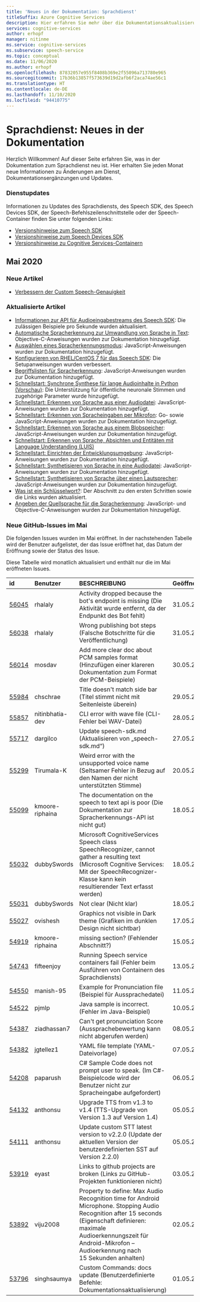 ```yaml
---
title: 'Neues in der Dokumentation: Sprachdienst'
titleSuffix: Azure Cognitive Services
description: Hier erfahren Sie mehr über die Dokumentationsaktualisierungen für den Sprachdienst von Azure.
services: cognitive-services
author: erhopf
manager: nitinme
ms.service: cognitive-services
ms.subservice: speech-service
ms.topic: conceptual
ms.date: 11/06/2020
ms.author: erhopf
ms.openlocfilehash: 87832057e955f8408b369e2f55096a713780e965
ms.sourcegitcommit: 17b36b13857f573639d19d2afb6f2aca74ae56c1
ms.translationtype: HT
ms.contentlocale: de-DE
ms.lasthandoff: 11/10/2020
ms.locfileid: "94410775"
---
```

# <a name="speech-service-whats-new-in-docs"></a>Sprachdienst: Neues in der Dokumentation

Herzlich Willkommen! Auf dieser Seite erfahren Sie, was in der Dokumentation zum Sprachdienst neu ist. Hier erhalten Sie jeden Monat neue Informationen zu Änderungen am Dienst, Dokumentationsergänzungen und Updates.

### <a name="service-updates"></a>Dienstupdates

Informationen zu Updates des Sprachdiensts, des Speech SDK, des Speech Devices SDK, der Speech-Befehlszeilenschnittstelle oder der Speech-Container finden Sie unter folgenden Links:
* [Versionshinweise zum Speech SDK](releasenotes.md)
* [Versionshinweise zum Speech Devices SDK](devices-sdk-release-notes.md)
* [Versionshinweise zu Cognitive Services-Containern](../containers/container-image-tags.md)

## <a name="may-2020"></a>Mai 2020

### <a name="new-articles"></a>Neue Artikel

* [Verbessern der Custom Speech-Genauigkeit](how-to-custom-speech-improve-accuracy.md)

### <a name="updated-articles"></a>Aktualisierte Artikel

* [Informationen zur API für Audioeingabestreams des Speech SDK](how-to-use-audio-input-streams.md): Die zulässigen Beispiele pro Sekunde wurden aktualisiert.
* [Automatische Spracherkennung zur Umwandlung von Sprache in Text](how-to-automatic-language-detection.md): Objective-C-Anweisungen wurden zur Dokumentation hinzugefügt.
* [Auswählen eines Spracherkennungsmodus](how-to-choose-recognition-mode.md): JavaScript-Anweisungen wurden zur Dokumentation hinzugefügt.
* [Konfigurieren von RHEL/CentOS 7 für das Speech SDK](how-to-configure-rhel-centos-7.md): Die Setupanweisungen wurden verbessert.
* [Begriffslisten für Spracherkennung](how-to-phrase-lists.md): JavaScript-Anweisungen wurden zur Dokumentation hinzugefügt.
* [Schnellstart: Synchrone Synthese für lange Audioinhalte in Python (Vorschau)](quickstarts/text-to-speech/async-synthesis-long-form-audio.md): Die Unterstützung für öffentliche neuronale Stimmen und zugehörige Parameter wurde hinzugefügt.
* [Schnellstart: Erkennen von Sprache aus einer Audiodatei](quickstarts/speech-to-text-from-file.md): JavaScript-Anweisungen wurden zur Dokumentation hinzugefügt.
* [Schnellstart: Erkennen von Spracheingaben per Mikrofon](quickstarts/speech-to-text-from-microphone.md ): Go- sowie JavaScript-Anweisungen wurden zur Dokumentation hinzugefügt.
* [Schnellstart: Erkennen von Sprache aus einem Blobspeicher](quickstarts/from-blob.md): JavaScript-Anweisungen wurden zur Dokumentation hinzugefügt.
* [Schnellstart: Erkennen von Sprache, Absichten und Entitäten mit Language Understanding (LUIS)](quickstarts/intent-recognition.md)
* [Schnellstart: Einrichten der Entwicklungsumgebung](quickstarts/setup-platform.md): JavaScript-Anweisungen wurden zur Dokumentation hinzugefügt.
* [Schnellstart: Synthetisieren von Sprache in eine Audiodatei](quickstarts/text-to-speech-audio-file.md): JavaScript-Anweisungen wurden zur Dokumentation hinzugefügt.
* [Schnellstart: Synthetisieren von Sprache über einen Lautsprecher](quickstarts/text-to-speech.md): JavaScript-Anweisungen wurden zur Dokumentation hinzugefügt.
* [Was ist ein Schlüsselwort?](custom-keyword-overview.md): Der Abschnitt zu den ersten Schritten sowie die Links wurden aktualisiert.
* [Angeben der Quellsprache für die Spracherkennung](how-to-specify-source-language.md): JavaScript- und Objective-C-Anweisungen wurden zur Dokumentation hinzugefügt.

### <a name="github-issues-opened-in-may"></a>Neue GitHub-Issues im Mai

Die folgenden Issues wurden im Mai eröffnet. In der nachstehenden Tabelle wird der Benutzer aufgelistet, der das Issue eröffnet hat, das Datum der Eröffnung sowie der Status des Issue.  

Diese Tabelle wird monatlich aktualisiert und enthält nur die im Mai eröffneten Issues.  

|id|Benutzer|BESCHREIBUNG|Geöffnet|State|type|
| :--- | :--- | :--- | :--- | :--- | :--- |
|[56045](https://github.com/MicrosoftDocs/azure-docs/issues/56045)|rhalaly|Activity dropped because the bot's endpoint is missing (Die Aktivität wurde entfernt, da der Endpunkt des Bot fehlt)|31.05.2020|Geschlossen|Problem|
|[56038](https://github.com/MicrosoftDocs/azure-docs/issues/56038)|rhalaly|Wrong publishing bot steps (Falsche Botschritte für die Veröffentlichung)|31.05.2020|Öffnen|Problem|
|[56014](https://github.com/MicrosoftDocs/azure-docs/issues/56014)|mosdav|Add more clear doc about PCM samples format (Hinzufügen einer klareren Dokumentation zum Format der PCM-Beispiele)|30.05.2020|Öffnen|Problem|
|[55984](https://github.com/MicrosoftDocs/azure-docs/issues/55984)|chschrae|Title doesn't match side bar (Titel stimmt nicht mit Seitenleiste überein)|29.05.2020|Geschlossen|Problem|
|[55857](https://github.com/MicrosoftDocs/azure-docs/issues/55857)|nitinbhatia-dev|CLI error with wave file (CLI-Fehler bei WAV-Datei)|28.05.2020|Geschlossen|Problem|
|[55717](https://github.com/MicrosoftDocs/azure-docs/pull/55717)|dargilco|Update speech-sdk.md (Aktualisieren von „speech-sdk.md“)|27.05.2020|Öffnen|Pull Request|
|[55299](https://github.com/MicrosoftDocs/azure-docs/issues/55299)|Tirumala-K|Weird error with the unsupported voice name (Seltsamer Fehler in Bezug auf den Namen der nicht unterstützten Stimme)|20.05.2020|Geschlossen|Problem|
|[55099](https://github.com/MicrosoftDocs/azure-docs/issues/55099)|kmoore-riphaina|The documentation on the speech to text api is poor (Die Dokumentation zur Spracherkennungs-API ist nicht gut)|18.05.2020|Öffnen|Problem|
|[55032](https://github.com/MicrosoftDocs/azure-docs/issues/55032)|dubbySwords|Microsoft CognitiveServices Speech class SpeechRecognizer, cannot gather a resulting text (Microsoft Cognitive Services: Mit der SpeechRecognizer-Klasse kann kein resultierender Text erfasst werden)|18.05.2020|Geschlossen|Problem|
|[55031](https://github.com/MicrosoftDocs/azure-docs/issues/55031)|dubbySwords|Not clear (Nicht klar)|18.05.2020|Geschlossen|Problem|
|[55027](https://github.com/MicrosoftDocs/azure-docs/issues/55027)|ovishesh|Graphics not visible in Dark theme (Grafiken im dunklen Design nicht sichtbar)|17.05.2020|Geschlossen|Problem|
|[54919](https://github.com/MicrosoftDocs/azure-docs/issues/54919)|kmoore-riphaina|missing section? (Fehlender Abschnitt?)|15.05.2020|Öffnen|Problem|
|[54743](https://github.com/MicrosoftDocs/azure-docs/issues/54743)|fifteenjoy|Running Speech service containers fail (Fehler beim Ausführen von Containern des Sprachdiensts)|13.05.2020|Öffnen|Problem|
|[54550](https://github.com/MicrosoftDocs/azure-docs/issues/54550)|manish-95|Example for Pronunciation file (Beispiel für Aussprachedatei)|11.05.2020|Öffnen|Problem|
|[54522](https://github.com/MicrosoftDocs/azure-docs/issues/54522)|pjmlp|Java sample is incorrect. (Fehler im Java-Beispiel)|10.05.2020|Öffnen|Problem|
|[54387](https://github.com/MicrosoftDocs/azure-docs/issues/54387)|ziadhassan7|Can't get pronunciation Score (Aussprachebewertung kann nicht abgerufen werden)|08.05.2020|Geschlossen|Problem|
|[54382](https://github.com/MicrosoftDocs/azure-docs/issues/54382)|jgtellez1|YAML file template (YAML-Dateivorlage)|07.05.2020|Geschlossen|Problem|
|[54208](https://github.com/MicrosoftDocs/azure-docs/issues/54208)|paparush|C# Sample Code does not prompt user to speak. (Im C#-Beispielcode wird der Benutzer nicht zur Spracheingabe aufgefordert)|06.05.2020|Geschlossen|Problem|
|[54132](https://github.com/MicrosoftDocs/azure-docs/pull/54132)|anthonsu|Upgrade TTS from v1.3 to v1.4 (TTS-Upgrade von Version 1.3 auf Version 1.4)|05.05.2020|Geschlossen|Pull Request|
|[54111](https://github.com/MicrosoftDocs/azure-docs/pull/54111)|anthonsu|Update custom STT latest version to v2.2.0 (Update der aktuellen Version der benutzerdefinierten SST auf Version 2.2.0)|05.05.2020|Geschlossen|Pull Request|
|[53919](https://github.com/MicrosoftDocs/azure-docs/issues/53919)|eyast|Links to github projects are broken (Links zu GitHub-Projekten funktionieren nicht)|03.05.2020|Öffnen|Problem|
|[53892](https://github.com/MicrosoftDocs/azure-docs/issues/53892)|viju2008|Property to define: Max Audio Recognition time for Android Microphone. Stopping Audio Recognition after 15 seconds (Eigenschaft definieren: maximale Audioerkennungszeit für Android-Mikrofon – Audioerkennung nach 15 Sekunden anhalten)|02.05.2020|Geschlossen|Problem|
|[53796](https://github.com/MicrosoftDocs/azure-docs/pull/53796)|singhsaumya|Custom Commands: docs update (Benutzerdefinierte Befehle: Dokumentationsaktualisierung)|01.05.2020|Geschlossen|Pull Request|
